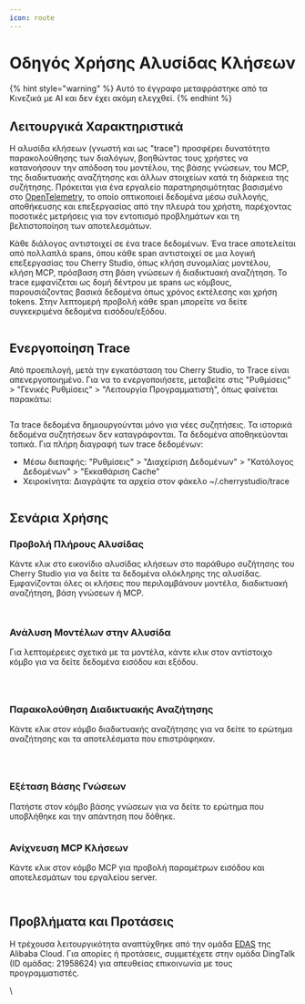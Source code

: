 ```yaml
---
icon: route
---
```

# Οδηγός Χρήσης Αλυσίδας Κλήσεων


{% hint style="warning" %}
Αυτό το έγγραφο μεταφράστηκε από τα Κινεζικά με AI και δεν έχει ακόμη ελεγχθεί.
{% endhint %}




## Λειτουργικά Χαρακτηριστικά

Η αλυσίδα κλήσεων (γνωστή και ως "trace") προσφέρει δυνατότητα παρακολούθησης των διαλόγων, βοηθώντας τους χρήστες να κατανοήσουν την απόδοση του μοντέλου, της βάσης γνώσεων, του MCP, της διαδικτυακής αναζήτησης και άλλων στοιχείων κατά τη διάρκεια της συζήτησης. Πρόκειται για ένα εργαλείο παρατηρησιμότητας βασισμένο στο [OpenTelemetry](https://opentelemetry.io/docs/languages/js/), το οποίο οπτικοποιεί δεδομένα μέσω συλλογής, αποθήκευσης και επεξεργασίας από την πλευρά του χρήστη, παρέχοντας ποσοτικές μετρήσεις για τον εντοπισμό προβλημάτων και τη βελτιστοποίηση των αποτελεσμάτων.

Κάθε διάλογος αντιστοιχεί σε ένα trace δεδομένων. Ένα trace αποτελείται από πολλαπλά spans, όπου κάθε span αντιστοιχεί σε μια λογική επεξεργασίας του Cherry Studio, όπως κλήση συνομιλίας μοντέλου, κλήση MCP, πρόσβαση στη βάση γνώσεων ή διαδικτυακή αναζήτηση. Το trace εμφανίζεται ως δομή δέντρου με spans ως κόμβους, παρουσιάζοντας βασικά δεδομένα όπως χρόνος εκτέλεσης και χρήση tokens. Στην λεπτομερή προβολή κάθε span μπορείτε να δείτε συγκεκριμένα δεδομένα εισόδου/εξόδου.

<figure><img src="../.gitbook/assets/trace2.gif" alt=""><figcaption></figcaption></figure>

## Ενεργοποίηση Trace

Από προεπιλογή, μετά την εγκατάσταση του Cherry Studio, το Trace είναι απενεργοποιημένο. Για να το ενεργοποιήσετε, μεταβείτε στις "Ρυθμίσεις" > "Γενικές Ρυθμίσεις" > "Λειτουργία Προγραμματιστή", όπως φαίνεται παρακάτω:

<figure><img src="../.gitbook/assets/image (84).png" alt=""><figcaption></figcaption></figure>

Τα trace δεδομένα δημιουργούνται μόνο για νέες συζητήσεις. Τα ιστορικά δεδομένα συζητήσεων δεν καταγράφονται. Τα δεδομένα αποθηκεύονται τοπικά. Για πλήρη διαγραφή των trace δεδομένων:
- Μέσω διεπαφής: "Ρυθμίσεις" > "Διαχείριση Δεδομένων" > "Κατάλογος Δεδομένων" > "Εκκαθάριση Cache"
- Χειροκίνητα: Διαγράψτε τα αρχεία στον φάκελο \~/.cherrystudio/trace

<figure><img src="../.gitbook/assets/image (85).png" alt=""><figcaption></figcaption></figure>

## Σενάρια Χρήσης

### Προβολή Πλήρους Αλυσίδας

Κάντε κλικ στο εικονίδιο αλυσίδας κλήσεων στο παράθυρο συζήτησης του Cherry Studio για να δείτε τα δεδομένα ολόκληρης της αλυσίδας. Εμφανίζονται όλες οι κλήσεις που περιλαμβάνουν μοντέλα, διαδικτυακή αναζήτηση, βάση γνώσεων ή MCP.

<figure><img src="../.gitbook/assets/image (1) (1).png" alt=""><figcaption></figcaption></figure>
<figure><img src="../.gitbook/assets/image (86).png" alt=""><figcaption></figcaption></figure>

### Ανάλυση Μοντέλων στην Αλυσίδα

Για λεπτομέρειες σχετικά με τα μοντέλα, κάντε κλικ στον αντίστοιχο κόμβο για να δείτε δεδομένα εισόδου και εξόδου.

<figure><img src="../.gitbook/assets/image (87).png" alt=""><figcaption></figcaption></figure>
<figure><img src="../.gitbook/assets/image (88).png" alt=""><figcaption></figcaption></figure>
<figure><img src="../.gitbook/assets/image (89).png" alt=""><figcaption></figcaption></figure>

### Παρακολούθηση Διαδικτυακής Αναζήτησης

Κάντε κλικ στον κόμβο διαδικτυακής αναζήτησης για να δείτε το ερώτημα αναζήτησης και τα αποτελέσματα που επιστράφηκαν.

<figure><img src="../.gitbook/assets/image (2) (1).png" alt=""><figcaption></figcaption></figure>
<figure><img src="../.gitbook/assets/image (150).png" alt=""><figcaption></figcaption></figure>
<figure><img src="../.gitbook/assets/image (151).png" alt=""><figcaption></figcaption></figure>

### Εξέταση Βάσης Γνώσεων

Πατήστε στον κόμβο βάσης γνώσεων για να δείτε το ερώτημα που υποβλήθηκε και την απάντηση που δόθηκε.

<figure><img src="../.gitbook/assets/image (152).png" alt=""><figcaption></figcaption></figure>

### Ανίχνευση MCP Κλήσεων

Κάντε κλικ στον κόμβο MCP για προβολή παραμέτρων εισόδου και αποτελεσμάτων του εργαλείου server.

<figure><img src="../.gitbook/assets/image (153).png" alt=""><figcaption></figcaption></figure>
<figure><img src="../.gitbook/assets/image (154).png" alt=""><figcaption></figcaption></figure>

## Προβλήματα και Προτάσεις

Η τρέχουσα λειτουργικότητα αναπτύχθηκε από την ομάδα [EDAS](https://www.aliyun.com/product/edas) της Alibaba Cloud. Για απορίες ή προτάσεις, συμμετέχετε στην ομάδα DingTalk (ID ομάδας: 21958624) για απευθείας επικοινωνία με τους προγραμματιστές.

\